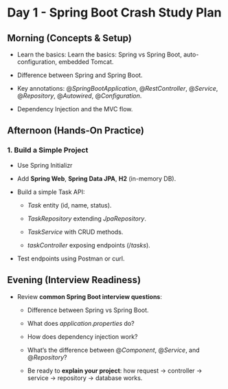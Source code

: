 # Day 1 - Spring Boot Crash Study Plan


## Morning (Concepts & Setup)

- Learn the basics: Learn the basics: Spring vs Spring Boot, auto-configuration, embedded Tomcat.

- Difference between Spring and Spring Boot.

- Key annotations: $@SpringBootApplication$, $@RestController$, $@Service$, $@Repository$, $@Autowired$, $@Configuration$.

- Dependency Injection and the MVC flow.


## Afternoon (Hands-On Practice)

### 1. Build a Simple Project

- Use Spring Initializr

- Add **Spring Web**, **Spring Data JPA**, **H2** (in-memory DB).

- Build a simple Task API:

    - $Task$ entity (id, name, status).

    - $TaskRepository$ extending $JpaRepository$.

    - $TaskService$ with CRUD methods.

    - $taskController$ exposing endpoints ($/tasks$).

- Test endpoints using Postman or curl.


## Evening (Interview Readiness)

- Review **common Spring Boot interview questions**:

    - Difference between Spring vs Spring Boot.

    - What does $application.properties$ do?

    - How does dependency injection work?

    - What’s the difference between $@Component$, $@Service$, and $@Repository$?

    - Be ready to **explain your project**: how request → controller → service → repository → database works.

